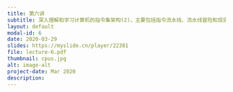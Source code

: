 ```yaml
---
title: 第六讲
subtitle: 深入理解和学习计算机的指令集架构(2)，主要包括指令流水线、流水线冒险和现实中的指令集架构
layout: default
modal-id: 6
date: 2020-03-29
slides: https://myslide.cn/player/22381
file: lecture-6.pdf
thumbnail: cpus.jpg
alt: image-alt
project-date: Mar 2020
description:
---
```

